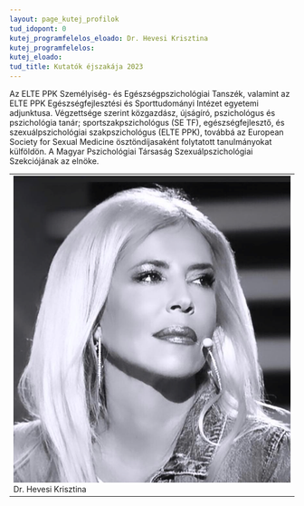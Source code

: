 ```yaml
---
layout: page_kutej_profilok
tud_idopont: 0
kutej_programfelelos_eloado: Dr. Hevesi Krisztina
kutej_programfelelos: 
kutej_eloado:
tud_title: Kutatók éjszakája 2023
---
```



Az ELTE PPK Személyiség- és Egészségpszichológiai Tanszék, valamint az ELTE PPK Egészségfejlesztési és Sporttudományi Intézet egyetemi adjunktusa. Végzettsége szerint közgazdász, újságíró, pszichológus és pszichológia tanár; sportszakpszichológus (SE TF), egészségfejlesztő, és szexuálpszichológiai szakpszichológus (ELTE PPK), továbbá az European Society for Sexual Medicine ösztöndíjasaként folytatott tanulmányokat külföldön. A Magyar Pszichológiai Társaság Szexuálpszichológiai Szekciójának az elnöke.


 <table class="picture">
<tr>
<td>

<div class="gallery">
    <img src="images/hevesi_krisztina.png" max-width="250" max-height="200">
  <div class="desc">Dr. Hevesi Krisztina</div>
</div>

</td>
</tr>
</table>
